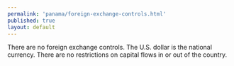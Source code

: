 ```yaml
--- 
permalink: 'panama/foreign-exchange-controls.html' 
published: true 
layout: default
---
```

There are no foreign exchange controls. The U.S. dollar is the national currency. There are no restrictions on capital flows in or out of the country.
